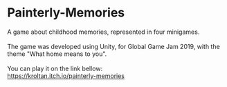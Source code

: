 # Painterly-Memories
A game about childhood memories, represented in four minigames.<br><br>
The game was developed using Unity, for Global Game Jam 2019, with the theme "What home means to you".<br><br>
You can play it on the link bellow:<br>
https://kroltan.itch.io/painterly-memories

